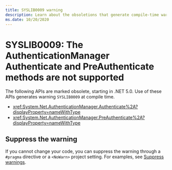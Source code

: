 ```yaml
---
title: SYSLIB0009 warning
description: Learn about the obsoletions that generate compile-time warning SYSLIB0009.
ms.date: 10/20/2020
---
```


# SYSLIB0009: The AuthenticationManager Authenticate and PreAuthenticate methods are not supported

The following APIs are marked obsolete, starting in .NET 5.0. Use of these APIs generates warning `SYSLIB0009` at compile time.

- <xref:System.Net.AuthenticationManager.Authenticate%2A?displayProperty=nameWithType>
- <xref:System.Net.AuthenticationManager.PreAuthenticate%2A?displayProperty=nameWithType>

## Suppress the warning

If you cannot change your code, you can suppress the warning through a `#pragma` directive or a `<NoWarn>` project setting. For examples, see [Suppress warnings](../syslib-obsoletions.md#suppress-warnings).
